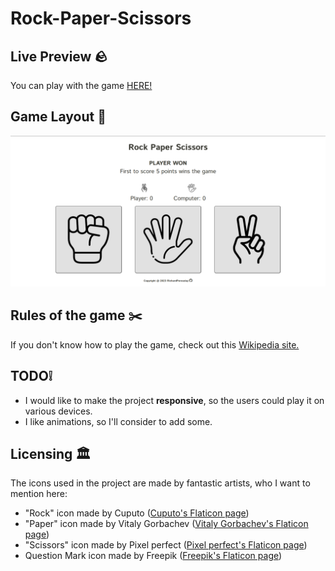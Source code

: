 # Rock-Paper-Scissors

## Live Preview 🪨

You can play with the game [HERE!](https://richardporoszlay.github.io/Rock-Paper-Scissors/)

## Game Layout 📃

![Layout of the game](resources/rps.png)

## Rules of the game ✂️

If you don't know how to play the game, check out this [Wikipedia site.](https://en.wikipedia.org/wiki/Rock_paper_scissors)

## TODO❕

- I would like to make the project **responsive**, so the users could play it on various devices.
- I like animations, so I'll consider to add some.

## Licensing 🏛

The icons used in the project are made by fantastic artists, who I want to mention here:

- "Rock" icon made by Cuputo ([Cuputo's Flaticon page](https://www.flaticon.com/authors/cuputo))
- "Paper" icon made by Vitaly Gorbachev ([Vitaly Gorbachev's Flaticon page](https://www.flaticon.com/authors/vitaly-gorbachev))
- "Scissors" icon made by Pixel perfect ([Pixel perfect's Flaticon page](https://www.flaticon.com/authors/pixel-perfect))
- Question Mark icon made by Freepik ([Freepik's Flaticon page](https://www.flaticon.com/authors/freepik))

